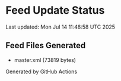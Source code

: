 # Feed Update Status
Last updated: Mon Jul 14 11:48:58 UTC 2025

## Feed Files Generated
- master.xml (73819 bytes)

Generated by GitHub Actions
